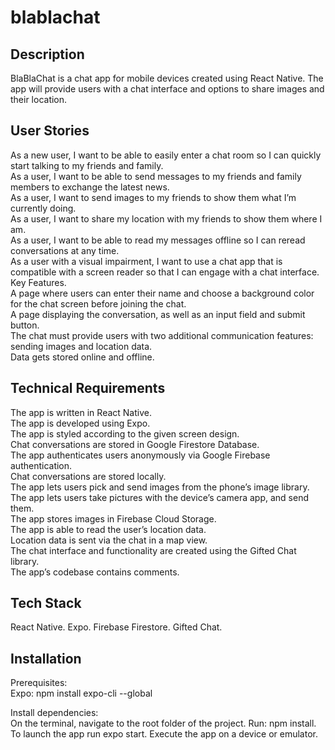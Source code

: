 # blablachat

## Description

BlaBlaChat is a chat app for mobile devices created using React Native. 
The app will provide users with a chat interface and options to share images and their location.

## User Stories

As a new user, I want to be able to easily enter a chat room so I can quickly start talking to my friends and family.  
As a user, I want to be able to send messages to my friends and family members to exchange the latest news.  
As a user, I want to send images to my friends to show them what I’m currently doing.  
As a user, I want to share my location with my friends to show them where I am.  
As a user, I want to be able to read my messages offline so I can reread conversations at any time.  
As a user with a visual impairment, I want to use a chat app that is compatible with a screen reader so that I can engage with a chat interface. Key Features.   
A page where users can enter their name and choose a background color for the chat screen before joining the chat.  
A page displaying the conversation, as well as an input field and submit button.  
The chat must provide users with two additional communication features: sending images and location data.  
Data gets stored online and offline.

## Technical Requirements

The app is written in React Native.  
The app is developed using Expo.  
The app is styled according to the given screen design.  
Chat conversations are stored in Google Firestore Database.  
The app authenticates users anonymously via Google Firebase authentication.  
Chat conversations are stored locally.  
The app lets users pick and send images from the phone’s image library.  
The app lets users take pictures with the device’s camera app, and send them.  
The app stores images in Firebase Cloud Storage.  
The app is able to read the user’s location data.  
Location data is sent via the chat in a map view.  
The chat interface and functionality are created using the Gifted Chat library.  
The app’s codebase contains comments.  

## Tech Stack

React Native. 
Expo. 
Firebase Firestore. 
Gifted Chat. 

## Installation

Prerequisites:  
Expo:  npm install expo-cli --global

Install dependencies:  
On the terminal, navigate to the root folder of the project. 
Run: npm install. 
To launch the app run expo start. 
Execute the app on a device or emulator. 
